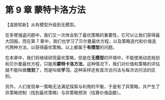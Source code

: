 # 第 9 章 蒙特卡洛方法

【温故知新】从有模型升级到无模型。

在多臂强盗问题中，我们又一次体会到了最优策略的重要性，它可以让我们获得最大回报。而在第 7 章中，我们也学习了贝尔曼最优方程，以及策略迭代和价值迭代两种方法，以获得最优策略。以上都属于**有模型**的问题。

在本章中，我们将继续研究最优策略，但是在**无模型**的环境中，不能使用动态规划和贝尔曼最优方程，只能用**蒙特卡洛方法**。这种情况下，我们对价值和策略的评估就不能叫做**规划**了，而是叫做**学习**。这种采样还有首次访问法与每次访问法的区别。

另外，人们发现单一策略无法满足探索与利用的平衡，于是有了异策略，并产生了异策略控制（找到最优策略）与异策略预测（估算价值函数）。
